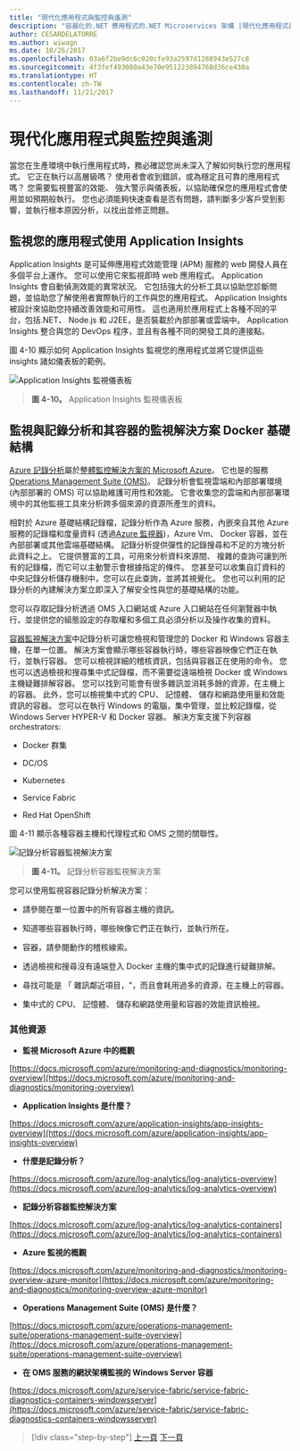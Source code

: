 ```yaml
---
title: "現代化應用程式與監控與遙測"
description: "容器化的.NET 應用程式的.NET Microservices 架構 |現代化應用程式與監控與遙測"
author: CESARDELATORRE
ms.author: wiwagn
ms.date: 10/26/2017
ms.openlocfilehash: 03a6f2be9dc6c020cfe93a2597d1288943e527c8
ms.sourcegitcommit: 4f3fef493080a43e70e951223894768d36ce430a
ms.translationtype: HT
ms.contentlocale: zh-TW
ms.lasthandoff: 11/21/2017
---
```

# <a name="modernize-your-apps-with-monitoring-and-telemetry"></a>現代化應用程式與監控與遙測

當您在生產環境中執行應用程式時，務必確認您尚未深入了解如何執行您的應用程式。 它正在執行以高層級嗎？ 使用者會收到錯誤，或為穩定且可靠的應用程式嗎？ 您需要監視豐富的效能、 強大警示與儀表板，以協助確保您的應用程式會使用並如預期般執行。 您也必須能夠快速查看是否有問題，請判斷多少客戶受到影響，並執行根本原因分析，以找出並修正問題。

## <a name="monitor-your-application-with-application-insights"></a>監視您的應用程式使用 Application Insights

Application Insights 是可延伸應用程式效能管理 (APM) 服務的 web 開發人員在多個平台上運作。 您可以使用它來監視即時 web 應用程式。 Application Insights 會自動偵測效能的異常狀況。 它包括強大的分析工具以協助您診斷問題，並協助您了解使用者實際執行的工作與您的應用程式。 Application Insights 被設計來協助您持續改善效能和可用性。 這也適用於應用程式上各種不同的平台，包括.NET、 Node.js 和 J2EE，是否裝載於內部部署或雲端中。 Application Insights 整合與您的 DevOps 程序，並且有各種不同的開發工具的連接點。

圖 4-10 顯示如何 Application Insights 監視您的應用程式並將它提供這些 insights 諸如儀表板的範例。

![Application Insights 監視儀表板](./media/image10.png)

> **圖 4-10。** Application Insights 監視儀表板

## <a name="monitor-your-docker-infrastructure-with-log-analytics-and-its-container-monitoring-solution"></a>監視與記錄分析和其容器的監視解決方案 Docker 基礎結構

[Azure 記錄分析](https://docs.microsoft.com/azure/log-analytics/log-analytics-overview)屬於[整體監控解決方案的 Microsoft Azure](https://docs.microsoft.com/azure/monitoring-and-diagnostics/monitoring-overview)。 它也是的服務[Operations Management Suite (OMS)](https://docs.microsoft.com/azure/operations-management-suite/operations-management-suite-overview)。 記錄分析會監視雲端和內部部署環境 (內部部署的 OMS) 可以協助維護可用性和效能。 它會收集您的雲端和內部部署環境中的其他監視工具來分析跨多個來源的資源所產生的資料。

相對於 Azure 基礎結構記錄檔，記錄分析作為 Azure 服務，內嵌來自其他 Azure 服務的記錄檔和度量資料 (透過[Azure 監視器](https://docs.microsoft.com/azure/monitoring-and-diagnostics/monitoring-overview-azure-monitor))，Azure Vm、 Docker 容器，並在內部部署或其他雲端基礎結構。 記錄分析提供彈性的記錄搜尋和不足的方塊分析此資料之上。 它提供豐富的工具，可用來分析資料來源間、 複雜的查詢可讓到所有的記錄檔，而它可以主動警示會根據指定的條件。 您甚至可以收集自訂資料的中央記錄分析儲存機制中，您可以在此查詢，並將其視覺化。 您也可以利用的記錄分析的內建解決方案立即深入了解安全性與您的基礎結構的功能。

您可以存取記錄分析透過 OMS 入口網站或 Azure 入口網站在任何瀏覽器中執行，並提供您的組態設定的存取權和多個工具必須分析以及操作收集的資料。

[容器監視解決方案](https://docs.microsoft.com/azure/log-analytics/log-analytics-containers)中記錄分析可讓您檢視和管理您的 Docker 和 Windows 容器主機，在單一位置。 解決方案會顯示哪些容器執行時，哪些容器映像它們正在執行，並執行容器。 您可以檢視詳細的稽核資訊，包括與容器正在使用的命令。 您也可以透過檢視和搜尋集中式記錄檔，而不需要從遠端檢視 Docker 或 Windows 主機疑難排解容器。 您可以找到可能會有很多雜訊並消耗多餘的資源，在主機上的容器。 此外，您可以檢視集中式的 CPU、 記憶體、 儲存和網路使用量和效能資訊的容器。 您可以在執行 Windows 的電腦，集中管理，並比較記錄檔，從 Windows Server HYPER-V 和 Docker 容器。 解決方案支援下列容器 orchestrators:

-   Docker 群集

-   DC/OS

-   Kubernetes

-   Service Fabric

-   Red Hat OpenShift

圖 4-11 顯示各種容器主機和代理程式和 OMS 之間的關聯性。

![記錄分析容器監視解決方案](./media/image11.png)

> **圖 4-11。** 記錄分析容器監視解決方案

您可以使用監視容器記錄分析解決方案：

-   請參閱在單一位置中的所有容器主機的資訊。

-   知道哪些容器執行時，哪些映像它們正在執行，並執行所在。

-   容器，請參閱動作的稽核線索。

-   透過檢視和搜尋沒有遠端登入 Docker 主機的集中式的記錄進行疑難排解。

-   尋找可能是 「 雜訊鄰近項目，"，而且會耗用過多的資源，在主機上的容器。

-   集中式的 CPU、 記憶體、 儲存和網路使用量和容器的效能資訊檢視。

### <a name="additional-resources"></a>其他資源

-   **監視 Microsoft Azure 中的概觀**

[https://docs.microsoft.com/azure/monitoring-and-diagnostics/monitoring-overview](https://docs.microsoft.com/azure/monitoring-and-diagnostics/monitoring-overview)

-   **Application Insights 是什麼？**

[https://docs.microsoft.com/azure/application-insights/app-insights-overview](https://docs.microsoft.com/azure/application-insights/app-insights-overview)

-   **什麼是記錄分析？**

[https://docs.microsoft.com/azure/log-analytics/log-analytics-overview](https://docs.microsoft.com/azure/log-analytics/log-analytics-overview)

-   **記錄分析容器監控解決方案**

[https://docs.microsoft.com/azure/log-analytics/log-analytics-containers](https://docs.microsoft.com/azure/log-analytics/log-analytics-containers)

-   **Azure 監視的概觀**

[https://docs.microsoft.com/azure/monitoring-and-diagnostics/monitoring-overview-azure-monitor](https://docs.microsoft.com/azure/monitoring-and-diagnostics/monitoring-overview-azure-monitor)

-   **Operations Management Suite (OMS) 是什麼？**

[https://docs.microsoft.com/azure/operations-management-suite/operations-management-suite-overview](https://docs.microsoft.com/azure/operations-management-suite/operations-management-suite-overview)

-   **在 OMS 服務的網狀架構監視的 Windows Server 容器**

[https://docs.microsoft.com/azure/service-fabric/service-fabric-diagnostics-containers-windowsserver](https://docs.microsoft.com/azure/service-fabric/service-fabric-diagnostics-containers-windowsserver)

>[!div class="step-by-step"]
[上一頁](build-resilient-services-ready-for-the-cloud-embrace-transient-failures-in-the-cloud.md)
[下一頁](modernize-your-apps-lifecycle-with-ci-cd-pipelines-and-devops-tools-in-the-cloud.md)
